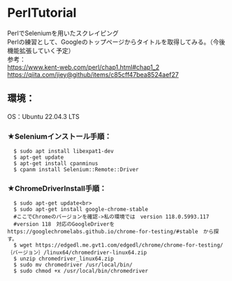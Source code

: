 # PerlTutorial
PerlでSeleniumを用いたスクレイピング<br>
Perlの練習として、Googleのトップページからタイトルを取得してみる。（今後機能拡張していく予定）<br>
参考：<br>
      https://www.kent-web.com/perl/chap1.html#chap1_2<br>
      https://qiita.com/jiey@github/items/c85cff47bea8524aef27<br>
## 環境：<br>
  OS：Ubuntu 22.04.3 LTS<br>
  ### ★Seleniumインストール手順：<br>
      $ sudo apt install libexpat1-dev
      $ apt-get update
      $ apt-get install cpanminus
      $ cpanm install Selenium::Remote::Driver
  ### ★ChromeDriverInstall手順：<br>
      $ sudo apt-get update<br>
      $ sudo apt-get install google-chrome-stable
      #ここでChromeのバージョンを確認->私の環境では　version 118.0.5993.117
      #version 118　対応のGoogleDriverを　https://googlechromelabs.github.io/chrome-for-testing/#stable　から探す。
      $ wget https://edgedl.me.gvt1.com/edgedl/chrome/chrome-for-testing/｛バージョン｝/linux64/chromedriver-linux64.zip
      $ unzip chromedriver_linux64.zip
      $ sudo mv chromedriver /usr/local/bin/
      $ sudo chmod +x /usr/local/bin/chromedriver
      

      
